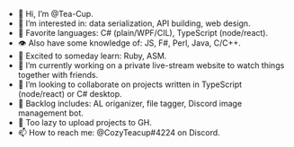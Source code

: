 - 🧔 Hi, I’m @Tea-Cup.
- 👀 I’m interested in: data serialization, API building, web design.
- 🤖 Favorite languages: C# (plain/WPF/CIL), TypeScript (node/react).
- 👁 Also have some knowledge of: JS, F#, Perl, Java, C/C++.
- 🧠 Excited to someday learn: Ruby, ASM.
- 🌱 I’m currently working on a private live-stream website to watch things together with friends.
- 💞️ I’m looking to collaborate on projects written in TypeScript (node/react) or C# desktop.
- 🦴 Backlog includes: AL origanizer, file tagger, Discord image management bot.
- 🛌 Too lazy to upload projects to GH.
- 📫 How to reach me: @CozyTeacup#4224 on Discord.
